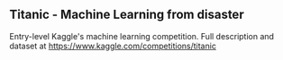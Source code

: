 ## Titanic - Machine Learning from disaster

Entry-level Kaggle's machine learning competition. Full description and dataset at https://www.kaggle.com/competitions/titanic
